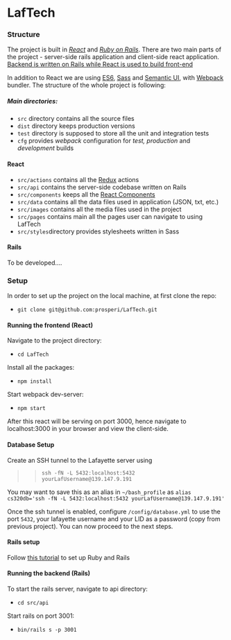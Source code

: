 # **LafTech**


### Structure

The project is built in [*React*](https://reactjs.org/tutorial/tutorial.html) and [*Ruby on Rails*](http://guides.rubyonrails.org/getting_started.html). There are two main parts of the project - server-side rails application and client-side react application. [Backend is written on Rails while React is used to build front-end](https://www.fullstackreact.com/articles/how-to-get-create-react-app-to-work-with-your-rails-api/)

In addition to React we are using [ES6](http://ccoenraets.github.io/es6-tutorial/), [Sass](http://sass-lang.com/) and [Semantic UI](https://react.semantic-ui.com/), with [Webpack](https://webpack.js.org/) bundler. The structure of the whole project is following:

##### Main directories:
- `src` directory contains all the source files
- `dist` directory keeps production versions
- `test` directory is supposed to store all the unit and integration tests
- `cfg` provides *webpack* configuration for *test, production* and *development* builds

#### React
- `src/actions` contains all the [Redux](https://redux.js.org/) actions
- `src/api` contains the server-side codebase written on Rails
- `src/components` keeps all the [React Components](https://reactjs.org/docs/react-component.html)
- `src/data` contains all the data files used in application (JSON, txt, etc.)
- `src/images` contains all the media files used in the project
- `src/pages` contains main all the pages user can navigate to using LafTech
- `src/styles`directory provides stylesheets written in Sass

#### Rails
To be developed....

### Setup

In order to set up the project on the local machine, at first clone the repo:
- `git clone git@github.com:prosperi/LafTech.git`

#### Running the frontend (React)

Navigate to the project directory:
- `cd LafTech`

Install all the packages:
- `npm install`

Start webpack dev-server:
- `npm start`

After this react will be serving on port 3000, hence navigate to localhost:3000 in your browser and view the client-side.

#### Database Setup
Create an SSH tunnel to the Lafayette server using
>> `ssh -fN -L 5432:localhost:5432 yourLafUsername@139.147.9.191`

You may want to save this as an alias in `~/bash_profile` as `alias cs320db='ssh -fN -L 5432:localhost:5432 yourLafUsername@139.147.9.191'`

Once the ssh tunnel is enabled, configure `/config/database.yml` to use the port `5432`, your lafayette username and your LID as a password (copy from previous project). You can now proceed to the next steps.

#### Rails setup

Follow [this tutorial](https://gorails.com/setup/osx/10.13-high-sierra) to set up Ruby and Rails 

#### Running the backend (Rails)

To start the rails server, navigate to api directory:
- `cd src/api`

Start rails on port 3001:
- `bin/rails s -p 3001`
